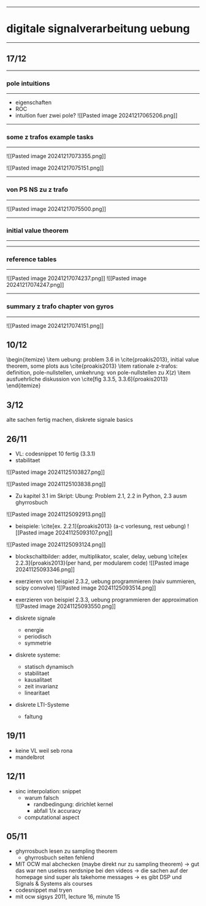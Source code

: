 ------------------------------------
# digitale signalverarbeitung uebung
------------------------------------

## 17/12


---
### pole intuitions
---
- eigenschaften
- ROC
- intuition fuer zwei pole?
![[Pasted image 20241217065206.png]]


---
### some z trafos example tasks
---
![[Pasted image 20241217073355.png]]

![[Pasted image 20241217075151.png]]


---
### von PS NS zu z trafo
---
![[Pasted image 20241217075500.png]]


---
### initial value theorem
---


---
### reference tables
---
![[Pasted image 20241217074237.png]]
![[Pasted image 20241217074247.png]]


---
### summary z trafo chapter von gyros
---
![[Pasted image 20241217074151.png]]





























## 10/12
\begin{itemize}
\item uebung: problem 3.6 in \cite{proakis2013}, initial value theorem, some plots aus \cite{proakis2013}
\item rationale z-trafos: definition, pole-nullstellen, umkehrung: von pole-nullstellen zu $X(z)$
\item ausfuehrliche diskussion von \cite[fig 3.3.5, 3.3.6]{proakis2013}
\end{itemize}



## 3/12
alte sachen fertig machen, diskrete signale basics



## 26/11
-   VL: codesnippet 10 fertig (3.3.1)
-   stabilitaet




![[Pasted image 20241125103827.png]]


![[Pasted image 20241125103838.png]]
-   Zu kapitel 3.1 im Skript: Ubung: Problem 2.1, 2.2 in Python, 2.3 ausm ghyrrosbuch 


![[Pasted image 20241125092913.png]]



-   beispiele: \cite[ex. 2.2.1]{proakis2013} (a-c vorlesung, rest uebung)
![[Pasted image 20241125093107.png]]


  
![[Pasted image 20241125093124.png]]



-   blockschaltbilder: adder, multiplikator, scaler, delay, uebung \cite[ex 2.2.3]{proakis2013}(per hand, per modularem code)
  ![[Pasted image 20241125093346.png]]





- exerzieren von beispiel 2.3.2, uebung programmieren (naiv summieren, scipy convolve)
  ![[Pasted image 20241125093514.png]]





-   exerzieren von beispiel 2.3.3, uebung programmieren der approximation 
  ![[Pasted image 20241125093550.png]]












-   diskrete signale
    -   energie
    -   periodisch
    -   symmetrie
-   diskrete systeme:
    -   statisch dynamisch
    -   stabilitaet
    -   kausalitaet
    -   zeit invarianz
    -   linearitaet
-   diskrete LTI-Systeme
    -   faltung

## 19/11
-   keine VL weil seb rona
-   mandelbrot


## 12/11
-   sinc interpolation: snippet
    -   warum falsch
        -   randbedingung: dirichlet kernel
        -   abfall 1/x accuracy
    -   computational aspect


## 05/11
-   ghyrrosbuch lesen zu sampling theorem
    -   ghyrrosbuch seiten fehlend
-   MIT OCW mal abchecken (maybe direkt nur zu sampling theorem)
    -> gut das war nen useless nerdsnipe bei den videos
    -> die sachen auf der homepage sind super als takehome messages
    -> es gibt DSP und Signals & Systems als courses
-   codesnippet mal tryen
-   mit ocw sigsys 2011, lecture 16, minute 15



